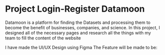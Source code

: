 # Project Login-Register Datamoon

Datamoon is a platform for finding the Datasets and processing them to become the benefit of businesses, companies, and science. In this project, I designed all of the necessary pages and research all the things with my team to fill the content of the website

I have made the UI/UX Design using Figma
The Feature will be made to be:
